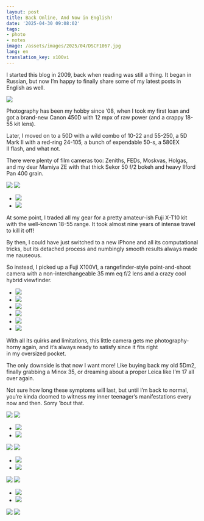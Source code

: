 ```yaml
---
layout: post
title: Back Online, And Now in English!
date: '2025-04-30 09:08:02'
tags:
- photo
- notes
image: /assets/images/2025/04/DSCF1067.jpg
lang: en
translation_key: x100vi
---
```


I started this blog in 2009, back when reading was still a thing. It began in Russian, but now I’m happy to finally share some of my latest posts in English as well.

![](/assets/images/2025/04/DSCF1067.jpg)

Photography has been my hobby since ’08, when I took my first loan and got a brand-new Canon 450D with 12 mpx of raw power (and a crappy 18-55 kit lens).

Later, I moved on to a 50D with a wild combo of 10-22 and 55-250, a 5D Mark II with a red-ring 24-105, a bunch of expendable 50-s, a 580EX II flash, and what not.

There were plenty of film cameras too: Zeniths, FEDs, Moskvas, Holgas, and my dear Mamiya ZE with that thick Sekor 50 f/2 bokeh and heavy Ilford Pan 400 grain.

![](/assets/images/2025/04/DSCF1141.jpg)
![](/assets/images/2025/04/DSCF0409.jpg)
- ![](/assets/images/2025/04/DSCF0906.jpg)
- ![](/assets/images/2025/04/DSCF0891.jpg)

At some point, I traded all my gear for a pretty amateur-ish Fuji X-T10 kit with the well-known 18-55 range. It took almost nine years of intense travel to kill it off!

By then, I could have just switched to a new iPhone and all its computational tricks, but its detached process and numbingly smooth results always made me nauseous.

So instead, I picked up a Fuji X100VI, a rangefinder-style point-and-shoot camera with a non-interchangeable 35 mm eq f/2 lens and a crazy cool hybrid viewfinder.

- ![](/assets/images/2025/04/DSCF0648.jpg)
- ![](/assets/images/2025/04/DSCF0627.jpg)
- ![](/assets/images/2025/04/DSCF0894.jpg)
- ![](/assets/images/2025/04/DSCF0896.jpg)
- ![](/assets/images/2025/04/DSCF0715.jpg)
- ![](</assets/images/2025/04/DSCF1559 1.jpg>)

With all its quirks and limitations, this little camera gets me photography-horny again, and it’s always ready to satisfy since it fits right in my oversized pocket.

The only downside is that now I want more! Like buying back my old 5Dm2, finally grabbing a Minox 35, or dreaming about a proper Leica like I’m 17 all over again.

Not sure how long these symptoms will last, but until I’m back to normal, you’re kinda doomed to witness my inner teenager’s manifestations every now and then.
Sorry ’bout that.

![](/assets/images/2025/04/DSCF0940.jpg)
![](/assets/images/2025/04/DSCF0780.jpg)
- ![](/assets/images/2025/04/DSCF1628.jpg)
- ![](/assets/images/2025/04/DSCF0950.jpg)

![](/assets/images/2025/04/DSCF1039.jpg)
![](/assets/images/2025/04/DSCF1171.jpg)
- ![](/assets/images/2025/04/DSCF0845.jpg)
- ![](/assets/images/2025/04/DSCF1493.jpg)

![](/assets/images/2025/04/DSCF0932.jpg)
![](/assets/images/2025/04/DSCF0992.jpg)
- ![](/assets/images/2025/04/DSCF0864.jpg)
- ![](/assets/images/2025/04/DSCF0869.jpg)

![](/assets/images/2025/04/DSCF1194.jpg)
![](/assets/images/2025/04/DSCF1210.jpg)
